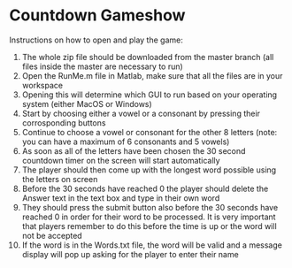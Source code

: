 # Countdown Gameshow 
Instructions on how to open and play the game:
1.	The whole zip file should be downloaded from the master branch (all files inside the master are necessary to run) 
2.	Open the RunMe.m file in Matlab, make sure that all the files are in your workspace
3.	Opening this will determine which GUI to run based on your operating system (either MacOS or Windows)
4.  Start by choosing either a vowel or a consonant by pressing their corrosponding buttons
5.	Continue to choose a vowel or consonant for the other 8 letters (note: you can have a maximum of 6 consonants and 5 vowels)
6.	As soon as all of the letters have been chosen the 30 second countdown timer on the screen will start automatically
7.	The player should then come up with the longest word possible using the letters on screen
8.	Before the 30 seconds have reached 0 the player should delete the Answer text in the text box and type in their own word
9.	They should press the submit button also before the 30 seconds have reached 0 in order for their word to be processed. It is very important that players remember to do this before the time is up or the word will not be accepted
10.	If the word is in the Words.txt file, the word will be valid and a message display will pop up asking for the player to enter their name
